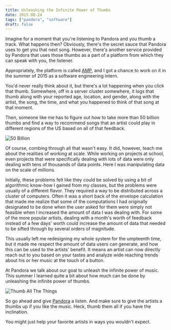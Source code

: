 ```yaml
---
title: Unleashing the Infinite Power of Thumbs
date: 2015-08-24
tags: ["pandora", "software"]
draft: false
---
```


Imagine for a moment that you're listening to Pandora and you thumb a track. What happens then? Obviously, there's the secret sauce that Pandora uses to get you that next song. However, there's another service provided by Pandora that uses those thumbs as a part of a platform from which they can speak with you, the listener.

Appropriately, the platform is called [AMP](http://amp.pandora.com), and I got a chance to work on it in the summer of 2015 as a software engineering intern.

You'd never really think about it, but there's a lot happening when you click that thumb. Somewhere, off in a server cluster
somewhere, it logs that thumb along with your reported age, location, and gender, along with the artist, the song, the time, and what you happened to think of that song at that moment.

Then, someone like me has to figure out how to take more than 50 billion thumbs and find a way to recommend songs that an artist could play in different regions of the US based on all of that feedback.

![50 Billion](/posts/2015-08-25-thumbs/fifty_billion.jpg)

Of course, combing through all that wasn't easy. It did, however, teach me about the realities of working at scale. While working on projects at school, even projects that were specifically dealing with lots of data were only dealing with tens of thousands of data points. Here I was manipulating data on the scale of millions.

Initially, these problems felt like they could be solved by using a bit of algorithmic know-how I gained from my classes, but the problems were usually of a different flavor. They required a way to be distributed across a cluster of computers. Often it was a short back of the envelope calculation that made me realize that some of the computations I had originally designated to be done when the user asked for them were simply not feasible when I increased the amount of data I was dealing with. For some of the more popular artists, dealing with a month's worth of feedback instead of a few days' worth could increase the amount of data that needed to be sifted through by several orders of magnitude.

This usually left me redesigning my whole system for the umpteenth time, but it made me respect the amount of data users can generate, and how this can be used to the artists' benefit. It means an artist can now directly reach out to you based on your tastes and analyze wide reaching trends about his or her music at the touch of a button.

At Pandora we talk about our goal to unleash the infinite power of music. This summer I learned quite a bit about how much can be done by unleashing the infinite power of thumbs.

![Thumb All The Things](/posts/2015-08-25-thumbs/thumb_all_the_things.png)

So go ahead and give [Pandora](http://www.pandora.com) a listen. And make sure to give the artists a thumbs up if you like the music. Heck, thumb them all if you have the inclination.

You might just help your favorite artists in ways you wouldn't expect.
